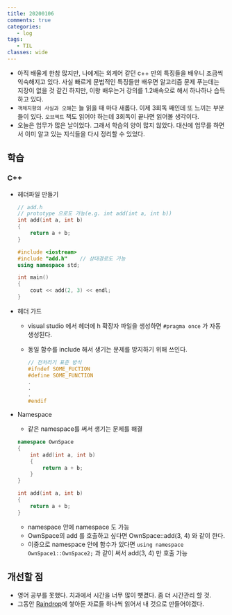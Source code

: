 ```yaml
---
title: 20200106
comments: true
categories:
   - log
tags:
   - TIL
classes: wide
---
```


- 아직 배울게 한참 많지만, 나에게는 외계어 같던 c++ 만의 특징들을 배우니 조금씩 익숙해지고 있다. 사실 빠르게 문법적인 특징들만 배우면 알고리즘 문제 푸는데는 지장이 없을 것 같긴 하지만, 이왕 배우는거 강의를 1.2배속으로 해서 하나하나 습득하고 있다. 
- `객체지향의 사실과 오해`는 늘 읽을 때 마다 새롭다. 이제 3회독 째인데 또 느끼는 부분들이 있다. `오브젝트` 책도 읽어야 하는데 3회독이 끝나면 읽어볼 생각이다.
- 오늘은 업무가 많은 날이었다. 그래서 학습의 양이 많지 않았다. 대신에 업무를 하면서 이미 알고 있는 지식들을 다시 정리할 수 있었다.

## 학습 

### C++ 

- 헤더파일 만들기

  ```c++
  // add.h
  // prototype 으로도 가능(e.g. int add(int a, int b))
  int add(int a, int b)
  {
      return a + b;
  }
  
  ```

  ```c++
  #include <iostream>
  #include "add.h"    // 상대경로도 가능
  using namespace std;
  
  int main()
  {
      cout << add(2, 3) << endl;
  }
  ```

- 헤더 가드

  - visual studio 에서 헤더에 h 확장자 파일을 생성하면 `#pragma once` 가 자동 생성된다.

  - 동일 함수를 include 해서 생기는 문제를 방지하기 위해 쓰인다.

    ```c++
    // 전처리기 표준 방식
    #ifndef SOME_FUCTION
    #define SOME_FUNCTION
    .
    .
    .
    #endif
    ```

- Namespace

  - 같은 namespace를 써서 생기는 문제를 해결

  ```c++
  namespace OwnSpace
  {
      int add(int a, int b)
      {
          return a + b;
      }   
  }
  
  int add(int a, int b)
  {
      return a + b;
  }   
  ```

  - namespace 안에 namespace 도 가능
  - OwnSpace의 add 를 호출하고 싶다면 OwnSpace::add(3, 4) 와 같이 한다.
  - 이중으로 namespace 안에 함수가 있다면 `using namespace OwnSpace1::OwnSpace2;` 과 같이 써서 add(3, 4) 만 호출 가능

## 개선할 점

- 영어 공부를 못했다. 치과에서 시간을 너무 많이 뺏겼다. 좀 더 시간관리 할 것.
- 그동안 [Raindrop](https://raindrop.io/)에 쌓아둔 자료들 하나씩 읽어서 내 것으로 만들어야겠다.

